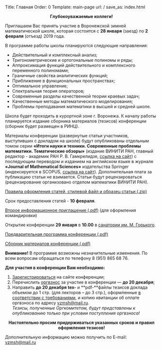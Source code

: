 Title: Главная
Order: 0
Template: main-page
url: /
save_as: index.html

**<center>Глубокоуважаемые коллеги!</center>**

Приглашаем Вас принять участие в Воронежской зимней математической школе, которая состоится с **28 января** (заезд) по **2 февраля** (отъезд) 2019 года.

В программе работы школы планируются следующие направления:

* Действительный и комплексный анализ;
* Тригонометрические и ортогональные полиномы и ряды;
* Аппроксимация функций действительного и комплексного переменного полиномами;
* Граничные свойства аналитических функций;
* Приближение в функциональных пространствах;
* Оптимальное управление;
* Спектральная теория операторов;
* Современные разделы качественной теории краевых задач;
* Качественные методы математического моделирования;
* Проблемы преподавания математики в высшей и средней школе.

Школа будет проходить в курортной зоне г. Воронежа. К началу работы планируется издание сборника материалов (тезисов) конференции (сборник будет размещен в РИНЦ).

Материалы конференции (развернутые статьи участников, выступивших с докладом на школе) будут опубликованы отдельным томом серии **«Итоги науки и техники. Современные проблемы математики. Тематические обзоры»** (издание ВИНИТИ РАН, главный редактор - академик РАН Р. В. Гамкрелидзе, [ссылка на сайт](http://www.mathnet.ru/php/journal.phtml?jrnid=into&option_lang=rus)) с последующим переводом и изданием на английском языке в журнале **«Journal of Mathematical Sciences»** издательства Springer (индексируется в SCOPUS, [ссылка на сайт](http://link.springer.com/journal/10958)). Дополнительная плата за публикацию статьи не взимается. Статьи будут рецензироваться (рецензирование организовано отделом математики ВИНИТИ РАН).

[Правила оформления статей, стилевой файл и образец статьи (.zip)](files/Instruction.zip)

Срок предоставления статей - **10 февраля**.

[Второе информационное приглашение (.pdf)](files/Invite.pdf) (для оформления командировки)

Открытие конференции **29 января** в **10.00** в [санатории им. М. Горького](place).

[Предварительная программа конференции (.pdf)](files/Program.pdf)

[Сборник материалов конференции (.pdf)](files/vzmsh2019.pdf)

**Внимание!** В программе возможны незначительные изменения. По всем вопросам обращаться по телефону 8 (951) 865 68 76.

**Для участия в конференции Вам необходимо:**

1. [Зарегистрироваться](/registration) на сайте конференции;
2. Перечислить [оргвзнос](/contribution) за участие в конференции — **до 20 декабря**;
3. Направить **до 20 декабря** **tex-** и **pdf-**файлы тезисов доклада объемом до 1 стр. (для лекторов – до 3 стр.), оформленные [в соответствии с требованиями](/rules), и копию квитанции об оплате оргвзноса по адресу [vzmsh@mail.ru](mailto:vzmsh@mail.ru).  
*Тезисы, полученные Оргкомитетом, будут представлены к опубликованию только при условии поступления оргвзноса!*

**<center>Настоятельно просим придерживаться указанных сроков и правил оформления тезисов!</center>**

Дополнительную информацию можно получить по E-mail: [vzmsh@mail.ru](mailto:vzmsh@mail.ru)
